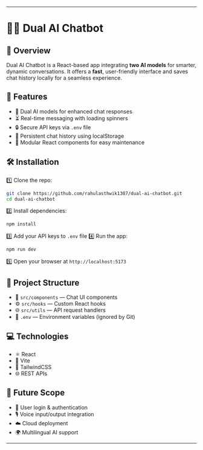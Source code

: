 

---

# 🤖✨ Dual AI Chatbot

## 🌟 Overview

Dual AI Chatbot is a React-based app integrating **two AI models** for smarter, dynamic conversations. It offers a **fast**, user-friendly interface and saves chat history locally for a seamless experience.

## 🚀 Features

* 🤖 Dual AI models for enhanced chat responses
* ⏳ Real-time messaging with loading spinners
* 🔒 Secure API keys via `.env` file
* 💾 Persistent chat history using localStorage
* 🧩 Modular React components for easy maintenance

## 🛠️ Installation

1️⃣ Clone the repo:

```bash
git clone https://github.com/rahulasthwik1307/dual-ai-chatbot.git
cd dual-ai-chatbot
```

2️⃣ Install dependencies:

```bash
npm install
```

3️⃣ Add your API keys to `.env` file
4️⃣ Run the app:

```bash
npm run dev
```

5️⃣ Open your browser at `http://localhost:5173`

## 📂 Project Structure

* 🧩 `src/components` — Chat UI components
* ⚙️ `src/hooks` — Custom React hooks
* 🌐 `src/utils` — API request handlers
* 🔐 `.env` — Environment variables (ignored by Git)

## 💻 Technologies

* ⚛️ React
* 🚀 Vite
* 🎨 TailwindCSS
* 🌐 REST APIs

## 🔮 Future Scope

* 🔑 User login & authentication
* 🎙️ Voice input/output integration
* ☁️ Cloud deployment
* 🌍 Multilingual AI support

---


